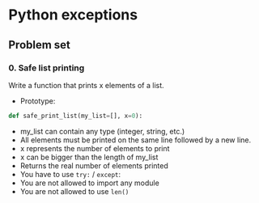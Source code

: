 # Python exceptions

## Problem set

### 0. Safe list printing

Write a function that prints x elements of a list.

-   Prototype:

```python
def safe_print_list(my_list=[], x=0):
```

-   my_list can contain any type (integer, string, etc.)
-   All elements must be printed on the same line followed by a new line.
-   x represents the number of elements to print
-   x can be bigger than the length of my_list
-   Returns the real number of elements printed
-   You have to use `try:` / `except`:
-   You are not allowed to import any module
-   You are not allowed to use `len()`
